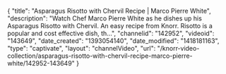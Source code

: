 {
    "title": "Asparagus Risotto with Chervil Recipe | Marco Pierre White",
    "description": "Watch Chef Marco Pierre White as he dishes up his Asparagus Risotto with Chervil. An easy recipe from Knorr. Risotto is a popular and cost effective dish, th...",
    "channelid": "142952",
    "videoid": "143649",
    "date_created": "1393054140",
    "date_modified": "1418181163",
    "type": "captivate",
    "layout": "channelVideo",
    "url": "\/knorr-video-collection\/asparagus-risotto-with-chervil-recipe-marco-pierre-white\/142952-143649"
}